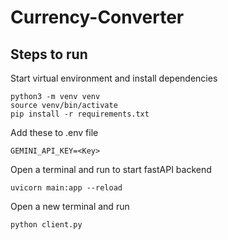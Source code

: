 # Currency-Converter

## Steps to run

Start virtual environment and install dependencies

    python3 -m venv venv
    source venv/bin/activate
    pip install -r requirements.txt

Add these to .env file

    GEMINI_API_KEY=<Key>

Open a terminal and run to start fastAPI backend

    uvicorn main:app --reload

Open a new terminal and run

    python client.py